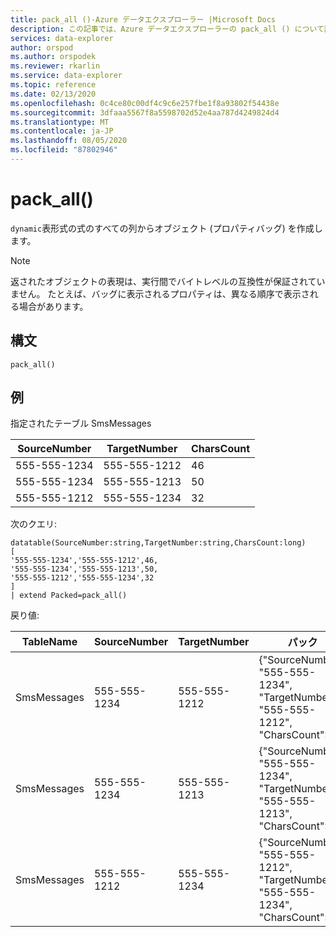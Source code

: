 ```yaml
---
title: pack_all ()-Azure データエクスプローラー |Microsoft Docs
description: この記事では、Azure データエクスプローラーの pack_all () について説明します。
services: data-explorer
author: orspod
ms.author: orspodek
ms.reviewer: rkarlin
ms.service: data-explorer
ms.topic: reference
ms.date: 02/13/2020
ms.openlocfilehash: 0c4ce80c00df4c9c6e257fbe1f8a93802f54438e
ms.sourcegitcommit: 3dfaaa5567f8a5598702d52e4aa787d4249824d4
ms.translationtype: MT
ms.contentlocale: ja-JP
ms.lasthandoff: 08/05/2020
ms.locfileid: "87802946"
---
```

# <a name="pack_all"></a>pack_all()

`dynamic`表形式の式のすべての列からオブジェクト (プロパティバッグ) を作成します。

> [!NOTE]
> 返されたオブジェクトの表現は、実行間でバイトレベルの互換性が保証されていません。 たとえば、バッグに表示されるプロパティは、異なる順序で表示される場合があります。

## <a name="syntax"></a>構文

`pack_all()`

## <a name="examples"></a>例

指定されたテーブル SmsMessages 

|SourceNumber |TargetNumber| CharsCount
|---|---|---
|555-555-1234 |555-555-1212 | 46 
|555-555-1234 |555-555-1213 | 50 
|555-555-1212 |555-555-1234 | 32 

次のクエリ:

<!-- csl: https://help.kusto.windows.net/Samples -->
```kusto
datatable(SourceNumber:string,TargetNumber:string,CharsCount:long)
[
'555-555-1234','555-555-1212',46,
'555-555-1234','555-555-1213',50,
'555-555-1212','555-555-1234',32
]
| extend Packed=pack_all()
```

戻り値:

|TableName |SourceNumber |TargetNumber | パック
|---|---|---|---
|SmsMessages|555-555-1234 |555-555-1212 | {"SourceNumber": "555-555-1234", "TargetNumber": "555-555-1212", "CharsCount":46}
|SmsMessages|555-555-1234 |555-555-1213 | {"SourceNumber": "555-555-1234", "TargetNumber": "555-555-1213", "CharsCount":50}
|SmsMessages|555-555-1212 |555-555-1234 | {"SourceNumber": "555-555-1212", "TargetNumber": "555-555-1234", "CharsCount":32}
